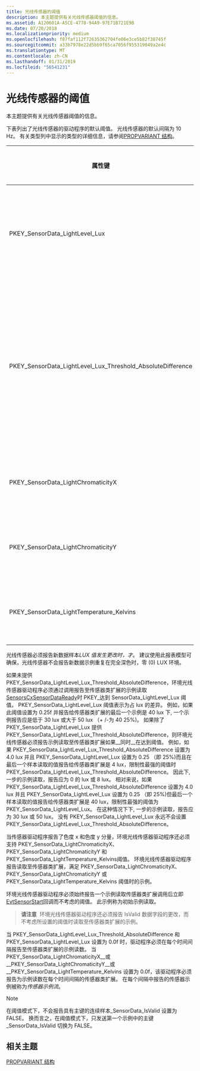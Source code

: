 ```yaml
---
title: 光线传感器的阈值
description: 本主题提供有关光线传感器阈值的信息。
ms.assetid: A120601A-A5CE-4778-94A9-97E71B721E9B
ms.date: 07/20/2018
ms.localizationpriority: medium
ms.openlocfilehash: f87faf112f72635362704fe06e3ce5b82f38745f
ms.sourcegitcommit: a33b7978e22d5bb9f65ca7056f955319049a2e4c
ms.translationtype: MT
ms.contentlocale: zh-CN
ms.lasthandoff: 01/31/2019
ms.locfileid: "56541231"
---
```

# <a name="light-sensor-thresholds"></a>光线传感器的阈值


本主题提供有关光线传感器阈值的信息。

下表列出了光线传感器的驱动程序的默认阈值。 光线传感器的默认间隔为 10 Hz。 有关类型列中显示的类型的详细信息，请参阅[PROPVARIANT 结构](https://go.microsoft.com/fwlink/p/?linkid=313395)。

|属性键|在任务栏的搜索框中键入|必需/可选|默认值|描述|
|---|---|---|---|---|
|PKEY_SensorData_LightLevel_Lux|VT_R4|必需|0.25f|最小的 illuminance 达到阈值，以百分比的 lux 度量所需的更改量。 值为 0.25f 表示 illuminance 的 25%更改。|
|PKEY_SensorData_LightLevel_Lux_Threshold_AbsoluteDifference|VT_R4|可选|1.0f|最小的 illuminance 达到阈值，以 lux 度量所需的更改量。 值为 1.0 f 表示 1 lux illuminance 中更改。 <br>__注意：__ 实现此阈值是强烈建议在便携设备上因为，从而帮助降低电池电量低环境光线环境中。|
|PKEY_SensorData_LightChromaticityX|VT_R4|所需颜色受支持。 否则为可选|0.01f|最小 x 达到阈值，表示为绝对差异所需的颜色坐标 CIE 1931 更改量。|
|PKEY_SensorData_LightChromaticityY|VT_R4|所需颜色受支持。 否则为可选|0.01f|更改所需达到的阈值，表示为绝对差异的 CIE 1931 y 颜色坐标的最小数量。|
|PKEY_SensorData_LightTemperature_Kelvins|VT_R4|所需颜色受支持。 否则为可选|50.0f|最小所需达到的阈值，以开氏度为单位的轻型温度更改量。|

光线传感器必须报告新数据样本*LUX 值发生更改时，才*。 建议使用此报表模型可确保，光线传感器不会报告新数据示例重复在完全深色时，零 (0) LUX 环境。

如果未提供 PKEY_SensorData_LightLevel_Lux_Threshold_AbsoluteDifference，环境光线传感器驱动程序必须通过调用报告至传感器类扩展的示例读取[SensorsCxSensorDataReady](https://docs.microsoft.com/windows-hardware/drivers/ddi/content/sensorscx/nf-sensorscx-sensorscxsensordataready)时 PKEY_达到 SensorData_LightLevel_Lux 阈值。 PKEY_SensorData_LightLevel_Lux 阈值表示为占 lux 的差异。 例如，如果此阈值设置为 0.25f 并报告给传感器类扩展的最后一个示例是 40 lux 下, 一个示例报告应是低于 30 lux 或大于 50 lux （+ /-为 40 25%)。
如果除了 PKEY_SensorData_LightLevel_Lux 提供 PKEY_SensorData_LightLevel_Lux_Threshold_AbsoluteDifference，则环境光线传感器必须报告示例读取至传感器类扩展如果__同时__在达到阈值。 例如，如果 PKEY_SensorData_LightLevel_Lux_Threshold_AbsoluteDifference 设置为 4.0 lux 并且 PKEY_SensorData_LightLevel_Lux 设置为 0.25 （即 25%)而且在最后一个样本读取的值报告给传感器类扩展是 4 lux，限制性最强的阈值时 PKEY_SensorData_LightLevel_Lux_Threshold_AbsoluteDifference。 因此下, 一步的示例读取，报告应为 0 的 lux 或 8 lux。
相对来说，如果 PKEY_SensorData_LightLevel_Lux_Threshold_AbsoluteDifference 设置为 4.0 lux 并且 PKEY_SensorData_LightLevel_Lux 设置为 0.25 （即 25%)但最后一个样本读取的值报告给传感器类扩展是 40 lux，限制性最强的阈值为 PKEY_SensorData_LightLevel_Lux。 在这种情况下下, 一步的示例读取，报告应为 30 lux 或 50 lux。
没有 PKEY_SensorData_LightLevel_Lux 永远不会设置 PKEY_SensorData_LightLevel_Lux_Threshold_AbsoluteDifference。

当传感器驱动程序报告了色度 x 和色度 y 分量，环境光线传感器驱动程序还必须支持 PKEY_SensorData_LightChromaticityX、 PKEY_SensorData_LightChromaticityY 和 PKEY_SensorData_LightTemperature_Kelvins阈值。
环境光线传感器驱动程序报告读取至传感器类扩展，满足 PKEY_SensorData_LightChromaticityX、 PKEY_SensorData_LightChromaticityY 或 PKEY_SensorData_LightTemperature_Kelvins 阈值时的示例。

环境光线传感器驱动程序必须始终报告一个示例读取传感器类扩展调用后立即[EvtSensorStart](https://docs.microsoft.com/windows-hardware/drivers/ddi/content/sensorscx/ns-sensorscx-_sensor_controller_config)回调而不考虑的阈值。 此示例称为初始示例读取。

>**请注意**  环境光线传感器驱动程序还必须报告 IsValid 数据字段的更改，而不考虑所设置的阈值时读取至传感器类扩展的示例。

当 PKEY_SensorData_LightLevel_Lux_Threshold_AbsoluteDifference 和 PKEY_SensorData_LightLevel_Lux 设置为 0.0f 时，驱动程序必须在每个时间间隔报告至传感器类扩展的示例读数。
当 PKEY_SensorData_LightChromaticityX__或__PKEY_SensorData_LightChromaticityY__或__PKEY_SensorData_LightTemperature_Kelvins 设置为 0.0f，该驱动程序必须报告为示例读数在每个时间间隔的传感器类扩展。
在每个间隔中报告的传感器示例被称为*传感器示例流*。

>[!NOTE]
> 在阈值模式下，不会报告具有主键的连续样本\_SensorData\_IsValid 设置为 FALSE。 换而言之，在阈值模式下，只发送第一个示例中的主键\_SensorData\_IsValid 切换为 FALSE。
 

## <a name="related-topics"></a>相关主题


[PROPVARIANT 结构](https://go.microsoft.com/fwlink/p/?linkid=313395)

 






